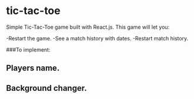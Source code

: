 # tic-tac-toe
Simple Tic-Tac-Toe game built with React.js. This game will let you:

-Restart the game.
-See a match history with dates.
-Restart match history.

###To implement:
## Players name.
## Background changer.
##
